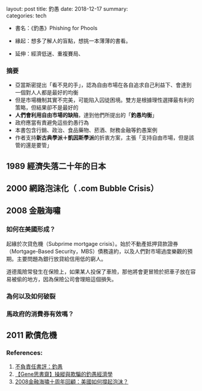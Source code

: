 layout:     post
title:       釣愚
date:       2018-12-17
summary:    
categories:  tech

* 書名：《釣愚》Phishing for Phools
* 緣起：想多了解人的盲點，想挑一本薄薄的書看。

* 延伸：經濟低迷、重複賽局、



### 摘要

* 亞當斯密提出「看不見的手」，認為自由市場在各自追求自己利益下、會達到一個對人人都是最好的均衡
* 但是市場機制其實不完美，可能陷入囚徒困境。雙方是根據理性選擇最有利的策略，但結果卻不是最好的
* **人們會利用自由市場的缺陷**，達到他們所提出的「**釣愚均衡**」
* 政府應當有責避免這些釣愚行為
* 本書包含行銷、政治、食品藥物、菸酒、財務金融等釣愚案例
* 作者支持**新古典學派＋凱因斯學派**的折衷方案，主張「支持自由市場，但是該管的還是要管」



## 1989 經濟失落二十年的日本





## 2000 網路泡沫化（ .com Bubble Crisis）



## 2008 金融海嘯

### 如何在美國形成？

起緣於次貸危機（Subprime mortgage crisis）。始於不動產抵押貸款證券（Mortgage-Based Security，MBS）債務違約，以及人們對市場過度樂觀的預期。主要問題為銀行放貸給信用低的窮人。

道德風險常發生在保險上，如果某人投保了車險，那他將會更冒險於把車子放在容易被偷的地方，因為保險公司會理賠這個損失。

### 為何以及如何破裂

### 馬政府的消費券有效嗎？






## 2011 歐債危機






### References:

1. [不負責任書評：釣愚](http://davidhnotes.com/phishing-for-phools/)
2. [【Gene思書齋】操縱與欺騙的釣愚經濟學](https://pansci.asia/archives/120221)
3. [2008金融海嘯十周年回顧：美國如何撐起泡沫？](https://www.thenewslens.com/article/84861)